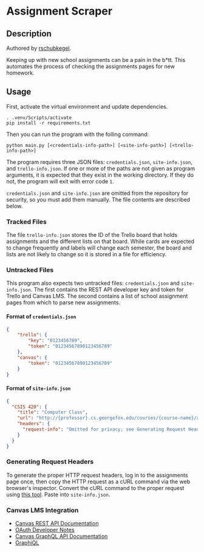 ﻿# Assignment Scraper

## Description

Authored by [rschubkegel](https://github.com/rschubkegel).

Keeping up with new school assignments can be a pain in the b\*tt. This automates the process of checking the assignments pages for new homework.

## Usage

First, activate the virtual environment and update dependencies.

```
. .venv/Scripts/activate
pip install -r requirements.txt
```

Then you can run the program with the folling command:

```
python main.py [<credentials-info-path>] [<site-info-path>] [<trello-info-path>]
```

The program requires three JSON files: `credentials.json`, `site-info.json`, and `trello-info.json`. If one or more of the paths are not given as program arguments, it is expected that they exist in the working directory. If they do not, the program will exit with error code `1`.

`credentials.json` and `site-info.json` are omitted from the repository for security, so you must add them manually. The file contents are described below.

### Tracked Files

The file `trello-info.json` stores the ID of the Trello board that holds assignments and the different lists on that board. While cards are expected to change frequently and labels will change each semester, the board and lists are not likely to change so it is stored in a file for efficiency.

### Untracked Files

This program also expects two untracked files: `credentials.json` and `site-info.json`. The first contains the REST API developer key and token for Trello and Canvas LMS. The second contains a list of school assignment pages from which to parse new assignments.

#### Format of `credentials.json`

```json
{
    "trello": {
        "key": "0123456789",
        "token": "01234567890123456789"
    },
    "canvas": {
        "token": "01234567890123456789"
    }
}
```

#### Format of `site-info.json`

```json
{
  "CSIS 420": {
    "title": "Computer Class",
    "url": "http://{professor}.cs.georgefox.edu/courses/{course-name}/assignments/",
    "headers": {
      "request-info": "Omitted for privacy; see Generating Request Headers."
    }
  }
}
```

### Generating Request Headers

To generate the proper HTTP request headers, log in to the assignments page once, then copy the HTTP request as a cURL command via the web browser's inspector. Convert the cURL command to the proper request using [this tool](https://curl.trillworks.com/). Paste into `site-info.json`.

### Canvas LMS Integration

- [Canvas REST API Documentation](https://canvas.instructure.com/doc/api/index.html)
- [OAuth Developer Notes](https://canvas.instructure.com/doc/api/file.oauth.html)
- [Canvas GraphQL API Documentation](https://canvas.beta.instructure.com/doc/api/file.graphql.html)
- [GraphiQL](https://georgefox.instructure.com/graphiql)